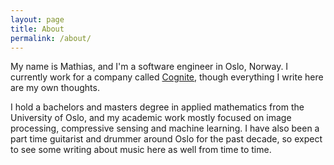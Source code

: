 ```yaml
---
layout: page
title: About
permalink: /about/
---
```


My name is Mathias, and I'm a software engineer in Oslo, Norway. I currently
work for a company called [Cognite](https://www.cognite.com/), though everything
I write here are my own thoughts.

I hold a bachelors and masters degree in applied mathematics from the University
of Oslo, and my academic work mostly focused on image processing, compressive
sensing and machine learning. I have also been a part time guitarist and drummer
around Oslo for the past decade, so expect to see some writing about music here
as well from time to time.
